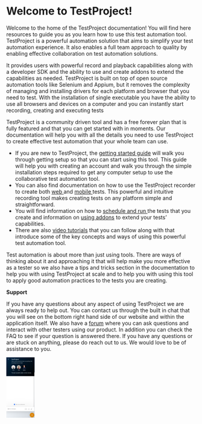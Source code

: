 # Welcome to TestProject!

Welcome to the home of the TestProject documentation! You will find here resources to guide you as you learn how to use this test automation tool. TestProject is a powerful automation solution that aims to simplify your test automation experience. It also enables a full team approach to quality by enabling effective collaboration on test automation solutions.

It provides users with powerful record and playback capabilities along with a developer SDK and the ability to use and create addons to extend the capabilities as needed. TestProject is built on top of open source automation tools like Selenium and Appium, but it removes the complexity of managing and installing drivers for each platform and browser that you need to test. With the installation of single executable you have the ability to use all browsers and devices on a computer and you can instantly start recording, creating and executing tests

TestProject is a community driven tool and has a free forever plan that is fully featured and that you can get started with in moments. Our documentation will help you with all the details you need to use TestProject to create effective test automation that your whole team can use.

* If you are new to TestProject, the [getting started guide](getting-started/creating-an-account.md) will walk you through getting setup so that you can start using this tool. This guide will help you with creating an account and walk you through the simple installation steps required to get any computer setup to use the collaborative test automation tool.
* You can also find documentation on how to use the TestProject recorder to create both [web ](using-the-smart-test-recorder/web-testing/)and [mobile ](using-the-smart-test-recorder/mobile-testing/)tests. This powerful and intuitive recording tool makes creating tests on any platform simple and straightforward.
* You will find information on how to [schedule and run ](schedule-and-run-tests/create-and-schedule-jobs.md)the tests that you create and information on [using addons](testproject-addons/using-addons-in-the-testproject-recorder.md) to extend your tests’ capabilities. 
* There are also [video tutorials](https://www.youtube.com/playlist?list=PL5qXkPB0T6VeyY1nGBf7hU8G2Zx3LrDwg) that you can follow along with that introduce some of the key concepts and ways of using this powerful test automation tool. 

Test automation is about more than just using tools. There are ways of thinking about it and approaching it that will help make you more effective as a tester so we also have a tips and tricks section in the documentation to help you with using TestProject at scale and to help you with using this tool to apply good automation practices to the tests you are creating.

**Support**

If you have any questions about any aspect of using TestProject we are always ready to help out. You can contact us through the built in chat that you will see on the bottom right hand side of our website and within the application itself. We also have a [forum](https://forum.testproject.io/) where you can ask questions and interact with other testers using our product. In addition you can check the FAQ to see if your question is answered there. If you have any questions or are stuck on anything, please do reach out to us. We would love to be of assistance to you.

![TestProject Chat](.gitbook/assets/image%20%28111%29.png)

